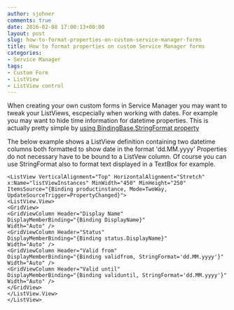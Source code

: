 ```yaml
---
author: sjohner
comments: true
date: 2016-02-08 17:00:13+00:00
layout: post
slug: how-to-format-properties-on-custom-service-manager-forms
title: How to format properties on custom Service Manager forms
categories:
- Service Manager
tags:
- Custom Form
- ListView
- ListView control
---
```


When creating your own custom forms in Service Manager you may want to tweak your ListViews, escpecially when working with dates. For example you may want to hide time information for datetime properties. This is actually pretty simple by [using BindingBase.StringFormat property](https://msdn.microsoft.com/en-us/library/system.windows.data.bindingbase.stringformat%28v=vs.110%29.aspx)

The below example shows a ListView definition containing two datetime columns both formatted to show date in the format 'dd.MM.yyyy'
Properties do not necessary have to be bound to a ListVew column. Of course you can use StringFormat also to format text displayed in a TextBox for example.

    
    <ListView VerticalAlignment="Top" HorizontalAlignment="Stretch" x:Name="listViewInstances" MinWidth="450" MinHeight="250" ItemsSource="{Binding productinstance, Mode=TwoWay, UpdateSourceTrigger=PropertyChanged}">
    <ListView.View>
    <GridView>
    <GridViewColumn Header="Display Name"
    DisplayMemberBinding="{Binding DisplayName}"
    Width="Auto" />
    <GridViewColumn Header="Status"
    DisplayMemberBinding="{Binding status.DisplayName}"
    Width="Auto" />
    <GridViewColumn Header="Valid from"
    DisplayMemberBinding="{Binding validfrom, StringFormat='dd.MM.yyyy'}"
    Width="Auto" />
    <GridViewColumn Header="Valid until"
    DisplayMemberBinding="{Binding validuntil, StringFormat='dd.MM.yyyy'}"
    Width="Auto" />
    </GridView>
    </ListView.View>
    </ListView>
